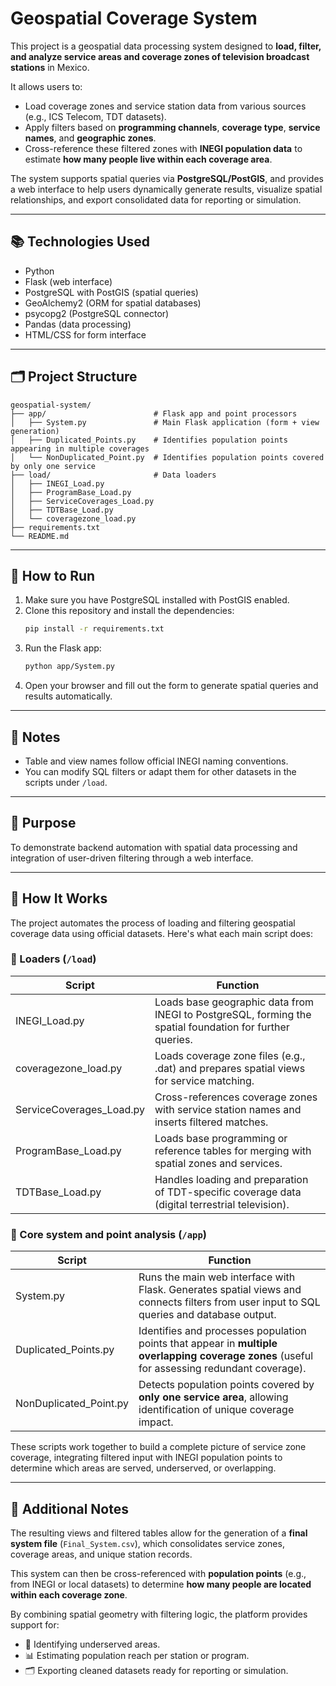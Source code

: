 # Geospatial Coverage System

This project is a geospatial data processing system designed to **load, filter, and analyze service areas and coverage zones of television broadcast stations** in Mexico.

It allows users to:
- Load coverage zones and service station data from various sources (e.g., ICS Telecom, TDT datasets).
- Apply filters based on **programming channels**, **coverage type**, **service names**, and **geographic zones**.
- Cross-reference these filtered zones with **INEGI population data** to estimate **how many people live within each coverage area**.

The system supports spatial queries via **PostgreSQL/PostGIS**, and provides a web interface to help users dynamically generate results, visualize spatial relationships, and export consolidated data for reporting or simulation.

---

## 📚 Technologies Used

- Python
- Flask (web interface)
- PostgreSQL with PostGIS (spatial queries)
- GeoAlchemy2 (ORM for spatial databases)
- psycopg2 (PostgreSQL connector)
- Pandas (data processing)
- HTML/CSS for form interface

---

## 🗂️ Project Structure

```
geospatial-system/
├── app/                        # Flask app and point processors
│   ├── System.py               # Main Flask application (form + view generation)
│   ├── Duplicated_Points.py    # Identifies population points appearing in multiple coverages
│   └── NonDuplicated_Point.py  # Identifies population points covered by only one service
├── load/                       # Data loaders
│   ├── INEGI_Load.py
│   ├── ProgramBase_Load.py
│   ├── ServiceCoverages_Load.py
│   ├── TDTBase_Load.py
│   └── coveragezone_load.py
├── requirements.txt
└── README.md
```

---

## 🚀 How to Run

1. Make sure you have PostgreSQL installed with PostGIS enabled.
2. Clone this repository and install the dependencies:
   ```bash
   pip install -r requirements.txt
   ```
3. Run the Flask app:
   ```bash
   python app/System.py
   ```
4. Open your browser and fill out the form to generate spatial queries and results automatically.

---

## 📝 Notes

- Table and view names follow official INEGI naming conventions.
- You can modify SQL filters or adapt them for other datasets in the scripts under `/load`.

---

## 🎯 Purpose

To demonstrate backend automation with spatial data processing and integration of user-driven filtering through a web interface.

---

## 🧠 How It Works

The project automates the process of loading and filtering geospatial coverage data using official datasets. Here's what each main script does:

### 🔄 Loaders (`/load`)

| Script                      | Function |
|----------------------------|----------|
| INEGI_Load.py              | Loads base geographic data from INEGI to PostgreSQL, forming the spatial foundation for further queries. |
| coveragezone_load.py       | Loads coverage zone files (e.g., .dat) and prepares spatial views for service matching. |
| ServiceCoverages_Load.py   | Cross-references coverage zones with service station names and inserts filtered matches. |
| ProgramBase_Load.py        | Loads base programming or reference tables for merging with spatial zones and services. |
| TDTBase_Load.py            | Handles loading and preparation of TDT-specific coverage data (digital terrestrial television). |

### 🧠 Core system and point analysis (`/app`)

| Script                    | Function |
|--------------------------|----------|
| System.py                | Runs the main web interface with Flask. Generates spatial views and connects filters from user input to SQL queries and database output. |
| Duplicated_Points.py     | Identifies and processes population points that appear in **multiple overlapping coverage zones** (useful for assessing redundant coverage). |
| NonDuplicated_Point.py   | Detects population points covered by **only one service area**, allowing identification of unique coverage impact. |

These scripts work together to build a complete picture of service zone coverage, integrating filtered input with INEGI population points to determine which areas are served, underserved, or overlapping.

---

## 📌 Additional Notes

The resulting views and filtered tables allow for the generation of a **final system file** (`Final_System.csv`), which consolidates service zones, coverage areas, and unique station records.

This system can then be cross-referenced with **population points** (e.g., from INEGI or local datasets) to determine **how many people are located within each coverage zone**.

By combining spatial geometry with filtering logic, the platform provides support for:

- 📍 Identifying underserved areas.
- 📊 Estimating population reach per station or program.
- 🗂️ Exporting cleaned datasets ready for reporting or simulation.
